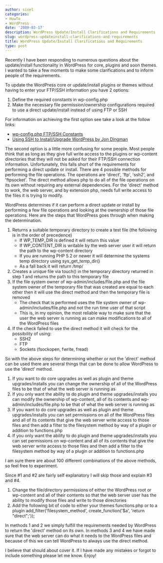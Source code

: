```yaml
---
author: sivel
categories:
- HowTo
- WordPress
date: '2009-03-17'
description: WordPress Update/Install Clarifications and Requirements
slug: wordpress-updateinstall-clarifications-and-requirements
title: WordPress Update/Install Clarifications and Requirements
type: post
---
```


Recently I have been responding to numerous questions about the update/install functionality in WordPress for core, plugins and soon themes. I wanted to take a few moments to make some clarifications and to inform people of the requirements.

To update the WordPress core or update/install plugins or themes without having to enter your FTP/SSH information you have 2 options:

1.  Define the required constants in wp-config.php
2.  Make the necessary file permission/ownership configurations required to use a direct update/install instead of using FTP or SSH

For information on achieving the first option see take a look at the follow links:

*   [wp-config.php FTP/SSH Constants][1]
*   [Using SSH to Install/Upgrade WordPress by Jon Dingman][2]

The second option is a little more confusing for some people. Most people think that as long as they give full write access to the plugins or wp-content directories that they will not be asked for their FTP/SSH connection information. Unfortunately, this falls short of the requirements for performing a direct update or install. There are 4 possible methods for performing the file operations. The operations are 'direct', 'ftp', 'ssh2', and 'ftpsocket'. The direct method allows php to do all of the file operations on its own without requiring any external dependencies. For the 'direct' method to work, the web server, and by extension php, needs full write access to the files it is trying to modify.

WordPress determines if it can perform a direct update or install by performing a few file operations and looking at the ownership of those file operations. Here are the steps that WordPress goes through when making the determination.

1.  Returns a suitable temporary directory to create a test file (the following is in the order of precedence) 
    *   If WP\_TEMP\_DIR is defined it will return this value
    *   If WP\_CONTENT\_DIR is writable by the web server user it will return the path to the wp-content directory
    *   If you are running PHP 5.2 or newer it will determine the systems temp directory using sys\_get\_temp_dir()
    *   As a fall back it will return /tmp/
2.  Creates a unique file via touch() in the temporary directory returned in step 1 and returns the path to this temporary file
3.  If the file system owner of wp-admin/includes/file.php and the file system owner of the temporary file that was created are equal to each other then it will use the direct method and then the temporary file is removed 
    *   The check that is performed uses the file system owner of wp-admin/includes/file.php and not the run time user of that script
    *   This is, in my opinion, the most reliable way to make sure that the user the web server is running as can make modifications to all of the WordPress files
4.  If the check failed to use the direct method it will check for the possibility of using: 
    *   SSH2
    *   FTP
    *   Sockets (fsockopen, fwrite, fread)

So with the above steps for determining whether or not the 'direct' method can be used there are several things that can be done to allow WordPress to use the 'direct' method.

1.  If you want to do core upgrades as well as plugin and theme upgrades/installs you can change the ownership of all of the WordPress files to be that of what the web server is running as
2.  If you only want the ability to do plugin and theme upgrades/installs you can modify the ownership of wp-content, all of its contents and wp-admin/includes/file.php to be that of what the web server is running as
3.  If you want to do core upgrades as well as plugin and theme upgrades/installs you can set permissions on all of the WordPress files and all of its contents that give the web server write access to those files and then add a filter to the filesystem method by way of a plugin or addition to functions.php
4.  If you only want the ability to do plugin and theme upgrades/installs you can set permissions on wp-content and all of its contents that give the web server write access to those files and then add a filter to the filesystem method by way of a plugin or addition to functions.php

I am sure there are about 100 different combinations of the above methods, so feel free to experiment.

Since #1 and #2 are fairly self explanatory I will skip those and explain #3 and #4.

1.  Change the file/directory permissions of either the WordPress root or wp-content and all of their contents so that the web server user has the ability to modify those files and write to those directories
2.  Add the following bit of code to either your themes functions.php or to a plugin 
        add_filter('filesystem_method', create_function('$a', 'return "direct";'));

In methods 1 and 2 we simply fulfill the requirements needed by WordPress to return the 'direct' method on its own. In methods 3 and 4 we have made sure that the web server can do what it needs to the WordPress files and because of this we can tell WordPress to always use the direct method.

I believe that should about cover it. If I have made any mistakes or forgot to include something please let me know. Enjoy!

 [1]: http://codex.wordpress.org/Editing_wp-config.php#FTP.2FSSH_Constants
 [2]: http://www.firesidemedia.net/dev/wordpress-install-upgrade-ssh/
